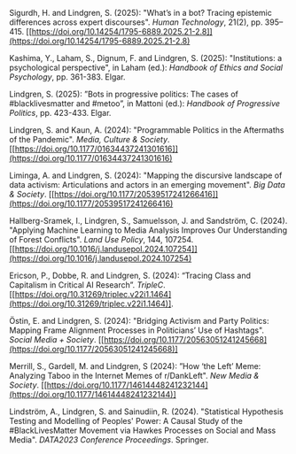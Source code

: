 Sigurdh, H. and Lindgren, S. (2025): "What’s in a bot? Tracing epistemic differences across expert discourses". *Human Technology*, 21(2), pp. 395–415. [[https://doi.org/10.14254/1795-6889.2025.21-2.8]](https://doi.org/10.14254/1795-6889.2025.21-2.8)

Kashima, Y., Laham, S., Dignum, F. and Lindgren, S. (2025): "Institutions: a psychological perspective", in Laham (ed.): *Handbook of Ethics and Social Psychology*, pp. 361-383. Elgar.

Lindgren, S. (2025): ”Bots in progressive politics: The cases of #blacklivesmatter and #metoo”, in Mattoni (ed.): *Handbook of Progressive Politics*, pp. 423-433. Elgar.

Lindgren, S. and Kaun, A. (2024): "Programmable Politics in the Aftermaths of the Pandemic". *Media, Culture & Society*. [[https://doi.org/10.1177/01634437241301616]](https://doi.org/10.1177/01634437241301616)

Liminga, A. and Lindgren, S. (2024): "Mapping the discursive landscape of data activism: Articulations and actors in an emerging movement". *Big Data & Society*. [[https://doi.org/10.1177/20539517241266416]](https://doi.org/10.1177/20539517241266416)

Hallberg-Sramek, I., Lindgren, S., Samuelsson, J. and Sandström, C. (2024). "Applying Machine Learning to Media Analysis Improves Our Understanding of Forest Conflicts". *Land Use Policy*, 144, 107254. [[https://doi.org/10.1016/j.landusepol.2024.107254]](https://doi.org/10.1016/j.landusepol.2024.107254)

Ericson, P.,  Dobbe, R. and Lindgren, S. (2024): “Tracing Class and Capitalism in Critical AI Research”. *TripleC*. [[https://doi.org/10.31269/triplec.v22i1.1464](https://doi.org/10.31269/triplec.v22i1.1464)].

Östin, E. and Lindgren, S. (2024): "Bridging Activism and Party Politics: Mapping Frame Alignment Processes in Politicians’ Use of Hashtags". *Social Media + Society*. [[https://doi.org/10.1177/20563051241245668](https://doi.org/10.1177/20563051241245668)]

Merrill, S., Gardell, M. and Lindgren, S (2024): ”How ‘the Left’ Meme: Analyzing Taboo in the Internet Memes of r/DankLeft". *New Media & Society*. [[https://doi.org/10.1177/14614448241232144](https://doi.org/10.1177/14614448241232144)]

Lindström, A., Lindgren, S. and Sainudiin, R. (2024). "Statistical Hypothesis Testing and Modelling of Peoples' Power: A Causal Study of the #BlackLivesMatter Movement via Hawkes Processes on Social and Mass Media". *DATA2023 Conference Proceedings*. Springer.